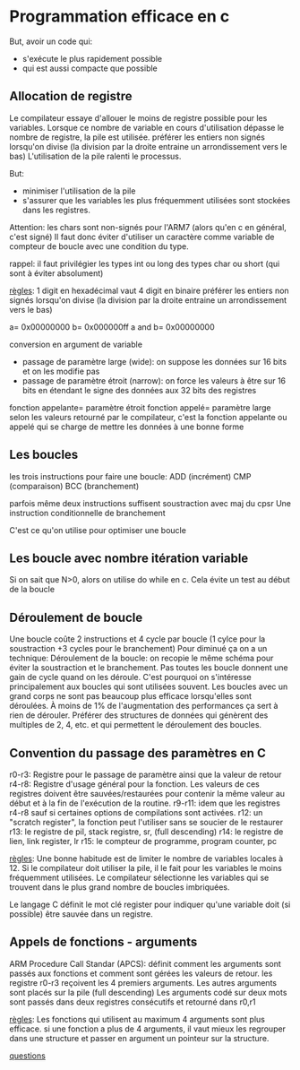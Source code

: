 Programmation efficace en c
===========================

But, avoir un code qui:
* s'exécute le plus rapidement possible
* qui est aussi compacte que possible

## Allocation de registre
Le compilateur essaye d'allouer le moins de registre possible pour les variables.
Lorsque ce nombre de variable en cours d'utilisation dépasse le nombre de registre, la pile est utilisée.
préférer les entiers non signés lorsqu'on divise (la division par la droite entraine un arrondissement vers le bas)
L'utilisation de la pile ralenti le processus.

But:
* minimiser l'utilisation de la pile
* s'assurer que les variables les plus fréquemment utilisées sont stockées dans les registres.

Attention: les chars sont non-signés pour l'ARM7 (alors qu'en c en général, c'est signé)
Il faut donc éviter d'utiliser un caractère comme variable de compteur de boucle avec une condition du type.

rappel: il faut privilégier les types int ou long des types char ou short (qui sont à éviter absolument)

[règles](règles):
1 digit en hexadécimal vaut 4 digit en binaire
préférer les entiers non signés lorsqu'on divise (la division par la droite entraine un arrondissement vers le bas)

a= 0x00000000
b= 0x000000ff
a and b= 0x00000000

conversion en argument de variable
* passage de paramètre large (wide): on suppose les données sur 16 bits et on les modifie pas
* passage de paramètre étroit (narrow): on force les valeurs à être sur 16 bits en étendant le signe des données aux 32 bits des registres 

fonction appelante= paramètre étroit
fonction appelé= paramètre large
selon les valeurs retourné par le compilateur, c'est la fonction appelante ou appelé qui se charge de mettre les données à une bonne forme

## Les boucles
les trois instructions pour faire une boucle:
ADD (incrément)
CMP (comparaison)
BCC (branchement)

parfois même deux instructions suffisent
soustraction avec maj du cpsr
Une instruction conditionnelle de branchement

C'est ce qu'on utilise pour optimiser une boucle

## Les boucle avec nombre itération variable
Si on sait que N>0, alors on utilise do while en c.
Cela évite un test au début de la boucle

## Déroulement de boucle
Une boucle coûte 2 instructions et 4 cycle par boucle (1 cylce pour la soustraction +3 cycles pour le branchement)
Pour diminué ça on a un technique:
Déroulement de la boucle: on recopie le même schéma pour éviter la soustraction et le branchement.
Pas toutes les boucle donnent une gain de cycle quand on les déroule.
C'est pourquoi on s'intéresse principalement aux boucles qui sont utilisées souvent.
Les boucles avec un grand corps ne sont pas beaucoup plus efficace lorsqu'elles sont déroulées.
À moins de 1% de l'augmentation des performances ça sert à rien de dérouler.
Préférer des structures de données qui génèrent des multiples de 2, 4, etc. et qui permettent le déroulement des boucles.

## Convention du passage des paramètres en C
r0-r3: Registre pour le passage de paramètre ainsi que la valeur de retour
r4-r8: Registre d'usage général pour la fonction. Les valeurs de ces registres doivent être sauvées/restaurées pour contenir la même valeur au début et à la fin de l'exécution de la routine.
r9-r11: idem que les registres r4-r8 sauf si certaines options de compilations sont activées.
r12: un "scratch register", la fonction peut l'utiliser sans se soucier de le restaurer
r13: le registre de pil, stack registre, sr, (full descending)
r14: le registre de lien, link register, lr
r15: le compteur de programme, program counter, pc

[règles](règles):
Une bonne habitude est de limiter le nombre de variables locales à 12.
Si le compilateur doit utiliser la pile, il le fait pour les variables le moins fréquemment utilisées.
Le compilateur sélectionne les variables qui se trouvent dans le plus grand nombre de boucles imbriquées.

Le langage C définit le mot clé register pour indiquer qu'une variable doit (si possible) être sauvée dans un registre.

## Appels de fonctions - arguments
ARM Procedure Call Standar (APCS): définit comment les arguments sont passés aux fonctions et comment sont gérées les valeurs de retour.
les registre r0-r3 reçoivent les 4 premiers arguments.
Les autres arguments sont placés sur la pile (full descending)
Les arguments codé sur deux mots sont passés dans deux registres consécutifs et retourné dans r0,r1

[règles](règles):
Les fonctions qui utilisent au maximum 4 arguments sont plus efficace.
si une fonction a plus de 4 arguments, il vaut mieux les regrouper dans une structure et passer en argument un pointeur sur la structure.

[questions](questions)
